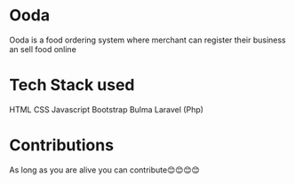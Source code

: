 
# Ooda
Ooda is a food ordering system where merchant can register their business an sell food online

# Tech Stack used

HTML
CSS
Javascript
Bootstrap
Bulma
Laravel (Php)

# Contributions

As long as you are alive you can contribute😊😊😊😊

